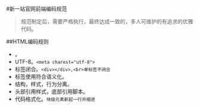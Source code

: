 #新一站官网前端编码规范

> 规范制定后，需要严格执行，最终达成一致的，多人可维护的有追求的优雅代码。

##HTML编码规则
* <!DOCTYPE html>。
* UTF-8。```<meta charest="utf-8">```
* 标签闭合。```<div></div>,<br>单标签不闭合```
* 标签使用符合语义化。
* 结构，样式，行为分离。
* 头部引用样式，底部引用脚本。
* 代码格式化。```块级元素新起一行并缩进```

